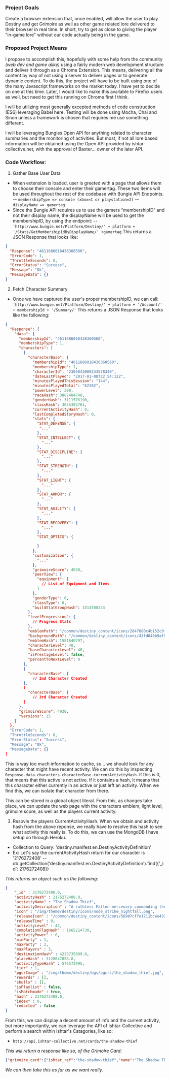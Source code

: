 ### Project Goals
Create a browser extension that, once enabled, will allow the user to play Destiny and get Grimoire as well as other game related lore delivered to their browser in real time. In short, try to get as close to giving the player "in-game lore" without our code actually being in the game.

### Proposed Project Means
I propose to accomplish this, hopefully with some help from the community _(web dev and game alike)_ using a fairly modern web development structure and deliver it through as a Chrome Extension. This means, delivering all the content by way of not using a server to deliver pages or to generate dynamic content. To do this, the project will have to be built using one of the many Javascript frameworks on the market today. I have yet to decide on one at this time. Later, I would like to make this available to Firefox users as well, but need to get this running on Chrome first I think.

I will be utilizing most generally excepted methods of code construction (ES6) leveraging Babel here. Testing will be done using Mocha, Chai and Sinon unless a framework is chosen that requires me use something different.

I will be leveraging Bungies Open API for anything related to character summaries and the monitoring of activities. But most, if not all lore based information will be obtained using the Open API provided by ishtar-collective.net, with the approval of Baxter... owner of the later API.  

### Code Workflow:
1) Gather Base User Data
- When extension is loaded, user is greeted with a page that allows them to choose their console and enter their gamertag. These two items will be used throughout the rest of the codebase with Bungie API Endpoints.
-- `membershipType => console (xbox=1 or playstation=2)`
-- `displayName => gamertag`
- Since the Bungie API requires us to use the gamers “membershipID” and not their display name, the displayName will be used to get the membershipID, by using the endpoint:
-- `'http://www.bungie.net/Platform/Destiny/' + platform + '/Stats/GetMembershipIdByDisplayName/' +gamertag`
This returns a JSON Response that looks like:
```json
{
  "Response": "4611686018438360560",
  "ErrorCode": 1,
  "ThrottleSeconds": 0,
  "ErrorStatus": "Success",
  "Message": "Ok",
  "MessageData": {}
}
```
2) Fetch Character Summary
- Once we have captured the user's proper membershipID, we can call:
`'http://www.bungie.net/Platform/Destiny/' + platform + '/Account/' + membershipId + '/Summary/'`
This returns a JSON Response that looks like the following:
```json
{
  "Response": {
    "data": {
      "membershipId": "4611686018438360560",
      "membershipType": 1,
      "characters": [
        {
          "characterBase": {
            "membershipId": "4611686018438360560",
            "membershipType": 1,
            "characterId": "2305843009233578340",
            "dateLastPlayed": "2017-01-08T22:54:12Z",
            "minutesPlayedThisSession": "144",
            "minutesPlayedTotal": "62302",
            "powerLevel": 390,
            "raceHash": 3887404748,
            "genderHash": 3111576190,
            "classHash": 3655393761,
            "currentActivityHash": 0,
            "lastCompletedStoryHash": 0,
            "stats": {
              "STAT_DEFENSE": {
               "..."
              },
              "STAT_INTELLECT": {
                "..."
              },
              "STAT_DISCIPLINE": {
                "..."
              },
              "STAT_STRENGTH": {
                "..."
              },
              "STAT_LIGHT": {
                "..."
              },
              "STAT_ARMOR": {
                "..."
              },
              "STAT_AGILITY": {
                "..."
              },
              "STAT_RECOVERY": {
                "..."
              },
              "STAT_OPTICS": {

              }
            },
            "customization": {
              "..."
            },
            "grimoireScore": 4930,
            "peerView": {
              "equipment": [
                // List of Equipment and Items
              ]
            },
            "genderType": 0,
            "classType": 0,
            "buildStatGroupHash": 1514588224
          },
          "levelProgression": {
            // Progress Stats
          },
          "emblemPath": "/common/destiny_content/icons/2847680c4b152c9f088211f3b09047e6.jpg",
          "backgroundPath": "/common/destiny_content/icons/43fd049b9af53b06b16e521572c14109.jpg",
          "emblemHash": 1581640797,
          "characterLevel": 40,
          "baseCharacterLevel": 40,
          "isPrestigeLevel": false,
          "percentToNextLevel": 0
        },
        {
          "characterBase": {
            // 2nd Character Created
        },
        {
          "characterBase": {
            // 3rd Character Created
        ]
      },
      "grimoireScore": 4930,
      "versions": 15
    }
  },
  "ErrorCode": 1,
  "ThrottleSeconds": 0,
  "ErrorStatus": "Success",
  "Message": "Ok",
  "MessageData": {}
}
```
This is way too much information to cache, so... we should look for any character that might have recent activity. We can do this by inspecting `Response.data.characters.characterBase.currentActivityHash`. If this is 0, that means that this active is not active. If it contains a hash, it means that this character either currently in an active or just left an activity. When we find this, we can isolate that character from there.

This can be stored in a global object literal. From this, as changes take place, we can update the web page with the characters emblem, light level, grimoire score, as well as the players current activity.

3) Resovle the players CurrentActivityHash.
When we obtain and activity hash from the above reponse, we really have to resolve this hash to see what activity this really is. To do this, we can use the MongoDB I have setup on through Heroku.
- Collection to Query: 'destiny.manifest.en.DestinyActivityDefinition'
- Ex: Let's say the currentActivityHash return for our character is '2176272408'
-- db.getCollection('destiny.manifest.en.DestinyActivityDefinition').find({'_id': 2176272408})

_This returns an object such as the following:_
```json
{
    "_id" : 2176272408.0,
    "activityHash" : 2176272408.0,
    "activityName" : "The Shadow Thief",
    "activityDescription" : "A ruthless Fallen mercenary commanding the Wolfship Kaliks-Syn has been spotted near the Moon. Board the Ketch and end the reign of Taniks, the Scarred.",
    "icon" : "/img/theme/destiny/icons/node_strike_nightfall.png",
    "releaseIcon" : "/common/destiny_content/icons/56907cf7e1711bcee432570248f59751.png",
    "releaseTime" : 0,
    "activityLevel" : 42,
    "completionFlagHash" : 1665214730,
    "activityPower" : 0,
    "minParty" : 1,
    "maxParty" : 3,
    "maxPlayers" : 3,
    "destinationHash" : 4233735899.0,
    "placeHash" : 3128647858.0,
    "activityTypeHash" : 575572995,
    "tier" : 1,
    "pgcrImage" : "/img/theme/destiny/bgs/pgcrs/the_shadow_thief.jpg",
    "rewards" : [],
    "skulls" : [],
    "isPlaylist" : false,
    "isMatchmade" : true,
    "hash" : 2176272408.0,
    "index" : 0,
    "redacted" : false
}
```

From this, we can display a decent amount of info and the current activity, but more importantly, we can leverage the API of Ishtar-Collective and perform a search within Ishtar's Catagories, like so:

- `http://api.ishtar-collective.net/cards/the-shadow-thief`

_This will return a response like so, of the Grimoire Card:_
```json
{"grimoire_card":{"ishtar_ref":"the-shadow-thief","name":"The Shadow Thief","ishtar_url":"http://www.ishtar-collective.net/cards/the-shadow-thief","api_url":"http://api.ishtar-collective.net/cards/the-shadow-thief","bungie_ref":"601160","image_url":"/common/destiny_content/grimoire/hr_images/601160_f2b2609901154773ff742ae15eb0e3e4.jpg","intro":null,"intro_attribution":null,"description":"\u0026quot;The Wolves have sent a mercenary to Luna. Taniks, the Scarred. He would steal from the Hive all they know. Would align the Fallen with the shadows. You will stop him... but he will rejoice in your interference. Embraces conflict does Taniks. Revels in the trophies he collects from all he defeats. End his games.\u0026quot; - Variks, the Loyal","bungie_deleted":false,"categories":[{"ishtar_ref":"variks","name":"Variks","ishtar_url":"http://www.ishtar-collective.net/categories/variks","api_url":"http://api.ishtar-collective.net/categories/variks"}]}}
```

_We can then take this as far as we want really._
